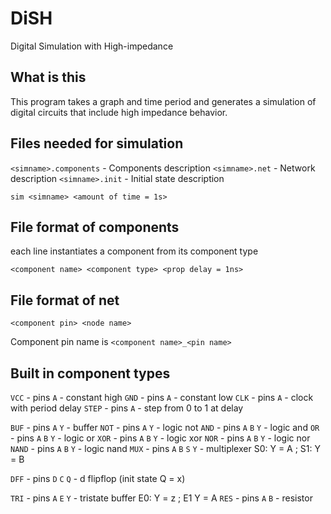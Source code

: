 # DiSH

Digital Simulation with High-impedance

## What is this

This program takes a graph and time period and generates a simulation of digital circuits that include high impedance behavior.

## Files needed for simulation

`<simname>.components` - Components description
`<simname>.net` - Network description
`<simname>.init` - Initial state description

`sim <simname> <amount of time = 1s>`

## File format of components

each line instantiates a component from its component type

```
<component name> <component type> <prop delay = 1ns>
```

## File format of net

```
<component pin> <node name>
```

Component pin name is `<component name>_<pin name>`

## Built in component types


`VCC` - pins `A` - constant high
`GND` - pins `A` - constant low
`CLK` - pins `A` - clock with period delay
`STEP` - pins `A` - step from 0 to 1 at delay

`BUF` - pins `A` `Y` - buffer
`NOT` - pins `A` `Y` - logic not
`AND` - pins `A` `B` `Y` - logic and
`OR` - pins `A` `B` `Y` - logic or
`XOR` - pins `A` `B` `Y` - logic xor
`NOR` - pins `A` `B` `Y` - logic nor
`NAND` - pins `A` `B` `Y` - logic nand
`MUX` - pins `A` `B` `S` `Y` - multiplexer S0: Y = A ; S1: Y = B

`DFF` - pins `D` `C` `Q` - d flipflop (init state Q = x)

`TRI` - pins `A` `E` `Y` - tristate buffer E0: Y = z ; E1 Y = A
`RES` - pins `A` `B` - resistor
